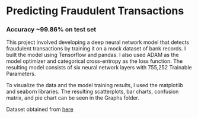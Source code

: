 # Predicting Fraudulent Transactions

### Accuracy ~99.86% on test set

This project involved developing a deep neural network model that detects fraudulent transactions by training it on a mock dataset of bank records. I built the model using Tensorflow and pandas. I also used ADAM as the model optimizer and categorical cross-entropy as the loss function. The resulting model consists of six neural network layers with 755,252 Trainable Parameters. 

To visualize the data and the model training results, I used the matplotlib and seaborn libraries. The resulting scatterplots, bar charts, confusion matrix, and pie chart can be seen in the Graphs folder.

Dataset obtained from [here](https://www.kaggle.com/datasets/chitwanmanchanda/fraudulent-transactions-data/data)